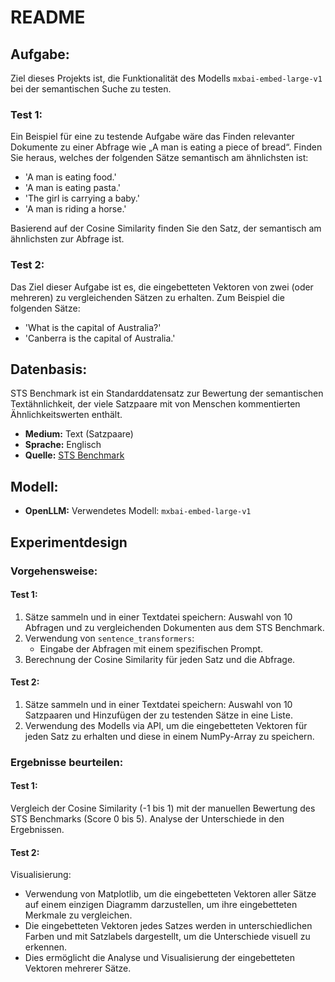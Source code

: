 # 
# README

## Aufgabe:

Ziel dieses Projekts ist, die Funktionalität des Modells `mxbai-embed-large-v1` bei der semantischen Suche zu testen.

### Test 1:

Ein Beispiel für eine zu testende Aufgabe wäre das Finden relevanter Dokumente zu einer Abfrage wie „A man is eating a piece of bread“. Finden Sie heraus, welches der folgenden Sätze semantisch am ähnlichsten ist:
- 'A man is eating food.'
- 'A man is eating pasta.'
- 'The girl is carrying a baby.'
- 'A man is riding a horse.'

Basierend auf der Cosine Similarity finden Sie den Satz, der semantisch am ähnlichsten zur Abfrage ist.

### Test 2:

Das Ziel dieser Aufgabe ist es, die eingebetteten Vektoren von zwei (oder mehreren) zu vergleichenden Sätzen zu erhalten. Zum Beispiel die folgenden Sätze:
- 'What is the capital of Australia?'
- 'Canberra is the capital of Australia.'

## Datenbasis:

STS Benchmark ist ein Standarddatensatz zur Bewertung der semantischen Textähnlichkeit, der viele Satzpaare mit von Menschen kommentierten Ähnlichkeitswerten enthält.

- **Medium:** Text (Satzpaare)
- **Sprache:** Englisch
- **Quelle:** [STS Benchmark](https://huggingface.co/datasets/mteb/stsbenchmark-sts?row=19)

## Modell:

- **OpenLLM:** Verwendetes Modell: `mxbai-embed-large-v1`

## Experimentdesign

### Vorgehensweise:

#### Test 1:

1. Sätze sammeln und in einer Textdatei speichern: Auswahl von 10 Abfragen und zu vergleichenden Dokumenten aus dem STS Benchmark.
2. Verwendung von `sentence_transformers`:
   - Eingabe der Abfragen mit einem spezifischen Prompt.
3. Berechnung der Cosine Similarity für jeden Satz und die Abfrage.

#### Test 2:

1. Sätze sammeln und in einer Textdatei speichern: Auswahl von 10 Satzpaaren und Hinzufügen der zu testenden Sätze in eine Liste.
2. Verwendung des Modells via API, um die eingebetteten Vektoren für jeden Satz zu erhalten und diese in einem NumPy-Array zu speichern.

### Ergebnisse beurteilen:

#### Test 1:

Vergleich der Cosine Similarity (-1 bis 1) mit der manuellen Bewertung des STS Benchmarks (Score 0 bis 5). Analyse der Unterschiede in den Ergebnissen.

#### Test 2:

Visualisierung:
- Verwendung von Matplotlib, um die eingebetteten Vektoren aller Sätze auf einem einzigen Diagramm darzustellen, um ihre eingebetteten Merkmale zu vergleichen.
- Die eingebetteten Vektoren jedes Satzes werden in unterschiedlichen Farben und mit Satzlabels dargestellt, um die Unterschiede visuell zu erkennen.
- Dies ermöglicht die Analyse und Visualisierung der eingebetteten Vektoren mehrerer Sätze.

